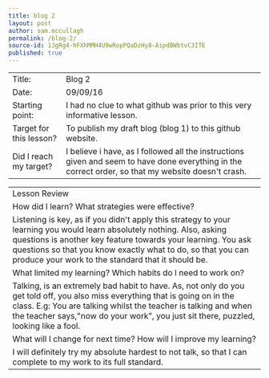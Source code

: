 ```yaml
---
title: blog 2
layout: post
author: sam.mccullagh
permalink: /blog-2/
source-id: 1JgRg4-hFXhMMH4U9wRopPQaDzHy8-AipdBWbtvC3ITE
published: true
---
```

<table>
  <tr>
    <td>Title:</td>
    <td>Blog 2</td>
  </tr>
  <tr>
    <td>Date:</td>
    <td>09/09/16</td>
  </tr>
  <tr>
    <td>Starting point:</td>
    <td>I had no clue to what github was prior to this very informative lesson.</td>
  </tr>
  <tr>
    <td>Target for this lesson?</td>
    <td>To publish my draft blog (blog 1) to this github website.</td>
  </tr>
  <tr>
    <td>Did I reach my target? 
</td>
    <td>I believe i have, as I followed all the instructions given and seem to have done everything in the correct order, so that my website doesn't crash.</td>
  </tr>
</table>


<table>
  <tr>
    <td>Lesson Review</td>
  </tr>
  <tr>
    <td>How did I learn? What strategies were effective? </td>
  </tr>
  <tr>
    <td>Listening is key, as if you didn't apply this strategy to your learning you would learn absolutely nothing.
Also, asking questions is another key feature towards your learning. You ask questions so that you know exactly what to do, so that you can produce your work to the standard that it should be.</td>
  </tr>
  <tr>
    <td>What limited my learning? Which habits do I need to work on? </td>
  </tr>
  <tr>
    <td>Talking, is an extremely bad habit to have. As, not only do you get told off, you also miss everything that is going on in the class. E.g: You are talking whilst the teacher is talking and when the teacher says,"now do your work”, you just sit there, puzzled, looking like a fool.</td>
  </tr>
  <tr>
    <td>What will I change for next time? How will I improve my learning?</td>
  </tr>
  <tr>
    <td>I will definitely try my absolute hardest to not talk, so that I can complete to my work to its full standard.</td>
  </tr>
</table>


